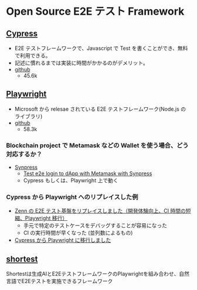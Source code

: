 # Open Source E2E テスト Framework

## [Cypress](https://www.cypress.io/)

- E2E テストフレームワークで、Javascript で Test を書くことができ、無料で利用できる。
- 記述に慣れるまでは実装に時間がかかるのがデメリット。
- [github](https://github.com/cypress-io/cypress)
  - 45.6k

## [Playwright](https://playwright.dev/)

- Microsoft から relesae されている E2E テストフレームワーク(Node.js のライブラリ)
- [github](https://github.com/microsoft/playwright)
  - 58.3k

### Blockchain project で Metamask などの Wallet を使う場合、どう対応するか？

- [Synpress](https://github.com/Synthetixio/synpress)
  - [Test e2e login to dApp with Metamask with Synpress](https://medium.com/coinmonks/test-e2e-login-to-dapp-with-metamask-with-synpress-5248dd1f17c1)
  - Cypress もしくは、Playwright 上で動く

### Cypress から Playwright へのリプレイスした例

- [Zenn の E2E テスト基盤をリプレイスしました（開発体験向上、CI 時間の短縮、Playwright 移行）](https://zenn.dev/team_zenn/articles/zenn-e2e-replace-to-playwright)
  - 手元で特定のテストケースをデバッグすることが容易になった
  - CI の実行時間が早くなった (並列数によるもの)
- [Cypress から Playwright に移行しました](https://developers.prtimes.jp/2023/04/10/migrate-from-cypress-to-playwright/)

## [shortest](https://github.com/anti-work/shortest)

Shortestは生成AIとE2EテストフレームワークのPlaywrightを組み合わせ、自然言語でE2Eテストを実施できるフレームワーク
